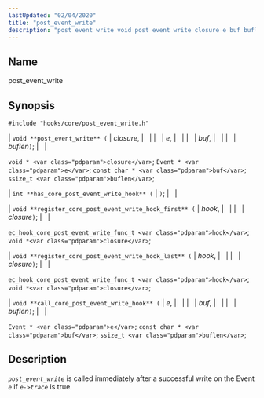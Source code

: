 ```yaml
---
lastUpdated: "02/04/2020"
title: "post_event_write"
description: "post event write void post event write closure e buf buflen void closure Event e const char buf ssize t buflen int has core post event write hook void register core post event write hook first hook closure ec hook core post event write func t hook void closure void..."
---
```


<a name="hooks.core.post_event_write"></a> 
## Name

post_event_write

## Synopsis

`#include "hooks/core/post_event_write.h"`

| `void **post_event_write** (` | <var class="pdparam">closure</var>, |   |
|   | <var class="pdparam">e</var>, |   |
|   | <var class="pdparam">buf</var>, |   |
|   | <var class="pdparam">buflen</var>`)`; |   |

`void * <var class="pdparam">closure</var>`;
`Event * <var class="pdparam">e</var>`;
`const char * <var class="pdparam">buf</var>`;
`ssize_t <var class="pdparam">buflen</var>`;

| `int **has_core_post_event_write_hook** (` | `)`; |   |

| `void **register_core_post_event_write_hook_first** (` | <var class="pdparam">hook</var>, |   |
|   | <var class="pdparam">closure</var>`)`; |   |

`ec_hook_core_post_event_write_func_t <var class="pdparam">hook</var>`;
`void *<var class="pdparam">closure</var>`;

| `void **register_core_post_event_write_hook_last** (` | <var class="pdparam">hook</var>, |   |
|   | <var class="pdparam">closure</var>`)`; |   |

`ec_hook_core_post_event_write_func_t <var class="pdparam">hook</var>`;
`void *<var class="pdparam">closure</var>`;

| `void **call_core_post_event_write_hook** (` | <var class="pdparam">e</var>, |   |
|   | <var class="pdparam">buf</var>, |   |
|   | <var class="pdparam">buflen</var>`)`; |   |

`Event * <var class="pdparam">e</var>`;
`const char * <var class="pdparam">buf</var>`;
`ssize_t <var class="pdparam">buflen</var>`;<a name="idp38296112"></a> 
## Description

*`post_event_write`* is called immediately after a successful write on the Event *`e`* if *`e->trace`* is true.